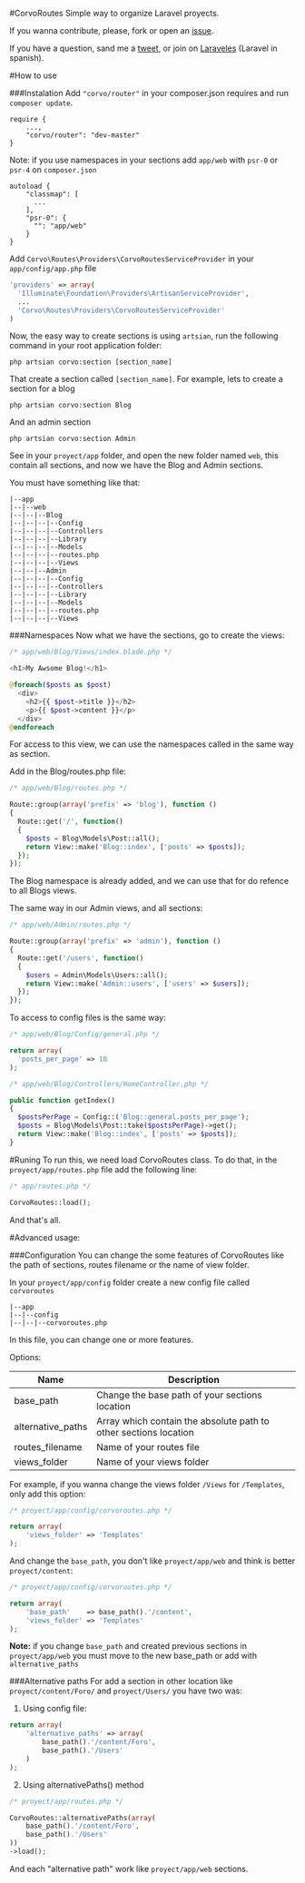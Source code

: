 #CorvoRoutes
Simple way to organize Laravel proyects.

If you wanna contribute, please, fork or open an [issue](https://github.com/LisandroSeijo/CorvoRoutes/issues).

If you have a question, sand me a [tweet](https://twitter.com/LisandroSeijo), or join on [Laraveles](http://laraveles.com/foro/) (Laravel in spanish).

#How to use

###Instalation
Add `"corvo/router"` in your composer.json requires and run `composer update`.
```
require {
    ...,
    "corvo/router": "dev-master"
}
```

Note: if you use namespaces in your sections add `app/web` with `psr-0` or `psr-4` on `composer.json`

```
autoload {
    "classmap": [
      ...
    ],
    "psr-0": {
      "": "app/web"
    }
}
```

Add `Corvo\Routes\Providers\CorvoRoutesServiceProvider` in your `app/config/app.php` file
```php
'providers' => array(
  'Illuminate\Foundation\Providers\ArtisanServiceProvider',
  ...
  'Corvo\Routes\Providers\CorvoRoutesServiceProvider'
)
```
Now, the easy way to create sections is using `artsian`, run the following command in your root application folder:
```
php artsian corvo:section [section_name]
```
That create a section called `[section_name]`. For example, lets to create a section for a blog
```
php artsian corvo:section Blog
```
And an admin section
```
php artsian corvo:section Admin
```
See in your `proyect/app` folder, and open the new folder named `web`, this contain all sections, and now we have the Blog and Admin sections.

You must have something like that:
```
|--app
|--|--web
|--|--|--Blog
|--|--|--|--Config
|--|--|--|--Controllers
|--|--|--|--Library
|--|--|--|--Models
|--|--|--|--routes.php
|--|--|--|--Views
|--|--|--Admin
|--|--|--|--Config
|--|--|--|--Controllers
|--|--|--|--Library
|--|--|--|--Models
|--|--|--|--routes.php
|--|--|--|--Views
```
###Namespaces
Now what we have the sections, go to create the views:
```php
/* app/web/Blog/Views/index.blade.php */

<h1>My Awsome Blog!</h1>

@foreach($posts as $post)
  <div>
    <h2>{{ $post->title }}</h2>
    <p>{{ $post->content }}</p>
  </div>
@endforeach
```
For access to this view, we can use the namespaces called in the same way as section.

Add in the Blog/routes.php file:

```php
/* app/web/Blog/routes.php */

Route::group(array('prefix' => 'blog'), function ()
{
  Route::get('/', function()
  {
    $posts = Blog\Models\Post::all();
    return View::make('Blog::index', ['posts' => $posts]);
  });
});
```
The Blog namespace is already added, and we can use that for do refence to all Blogs views.

The same way in our Admin views, and all sections:
```php
/* app/web/Admin/routes.php */

Route::group(array('prefix' => 'admin'), function ()
{
  Route::get('/users', function()
  {
    $users = Admin\Models\Users::all();
    return View::make('Admin::users', ['users' => $users]);
  });
});
```

To access to config files is the same way:
```php
/* app/web/Blog/Config/general.php */

return array(
  'posts_per_page' => 10
);
```
```php
/* app/web/Blog/Controllers/HomeController.php */

public function getIndex()
{
  $postsPerPage = Config::('Blog::general.posts_per_page');
  $posts = Blog\Models\Post::take($postsPerPage)->get();
  return View::make('Blog::index', ['posts' => $posts]);
}
```
#Runing
To run this, we need load CorvoRoutes class. To do that, in the `proyect/app/routes.php` file add the following line:
```php
/* app/routes.php */

CorvoRoutes::load();
```
And that's all.

#Advanced usage:

###Configuration
You can change the some features of CorvoRoutes like the path of sections, routes filename or the name of view folder.

In your `proyect/app/config` folder create a new config file called `corvoroutes`
```
|--app
|--|--config
|--|--|--corvoroutes.php
```
In this file, you can change one or more features.

Options:

| Name | Description |
| --- | --- |
| base_path | Change the base path of your sections location |
| alternative_paths | Array which contain the absolute path to other sections location |
| routes_filename | Name of your routes file |
| views_folder | Name of your views folder |

For example, if you wanna change the views folder `/Views` for `/Templates`, only add this option:

```php
/* proyect/app/config/corvoroutes.php */

return array(
    'views_folder' => 'Templates'
);
```
And change the `base_path`, you don't like `proyect/app/web` and think is better `proyect/content`:

```php
/* proyect/app/config/corvoroutes.php */

return array(
    'base_path'    => base_path().'/content',
    'views_folder' => 'Templates'
);
```
**Note:** if you change `base_path` and created previous sections in `proyect/app/web` you must move to the new base_path or add with `alternative_paths`

###Alternative paths
For add a section in other location like `proyect/content/Foro/` and `proyect/Users/` you have two was:

1) Using config file:
```php
return array(
    'alternative_paths' => array(
        base_path().'/content/Foro',
        base_path().'/Users'
    )
);
```
2) Using alternativePaths() method
```php
/* proyect/app/routes.php */

CorvoRoutes::alternativePaths(array(
    base_path().'/content/Foro',
    base_path().'/Users'
))
->load();
```
And each "alternative path" work like `proyect/app/web` sections.